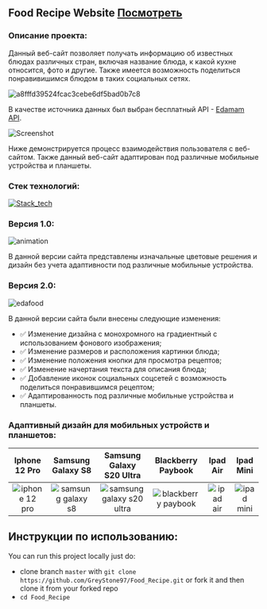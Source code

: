 ## Food Recipe Website [Посмотреть](https://edafoodrecipesapp.netlify.app/)

### Описание проекта:

Данный веб-сайт позволяет получать информацию об известных блюдах различных стран, включая название блюда, к какой кухне относится, фото и другие. Также имеется возможность поделиться понравивишимся блюдом в таких социальных сетях. 

![a8fffd39524fcac3cebe6df5bad0b7c8](https://github.com/GreyStone97/Food_Recipe/assets/61186198/2590817b-dd7d-4375-a739-a5d751847fdb)

В качестве источника данных был выбран бесплатный API - [Edamam API](https://www.edamam.com/). 

![Screenshot](https://github.com/GreyStone97/Food_Recipe/assets/61186198/4e76361f-b1d9-4e36-80df-a65cee60f5a5)

Ниже демонстрируется процесс взаимодействия пользователя с веб-сайтом. Также данный веб-сайт адаптирован под различные мобильные устройства и планшеты.  

### Стек технологий:

[![Stack_tech](https://skillicons.dev/icons?i=js,html,css)](https://skillicons.dev)

### Версия 1.0:

![animation](https://user-images.githubusercontent.com/61186198/142764473-439182fb-b4c3-44ff-aa12-0b8c564705fb.gif)

В данной версии сайта представлены изначальные цветовые решения и дизайн без учета адаптивности под различные мобильные устройства. 

### Версия 2.0:

![edafood](https://user-images.githubusercontent.com/61186198/213450495-fe6193f6-28a3-4bf0-a708-e3d512e6c627.gif)

В данной версии сайта были внесены следующие изменения:
* :white_check_mark: Изменение дизайна с монохромного на градиентный с использованием фонового изображения;
* :white_check_mark: Изменение размеров и расположения картинки блюда;
* :white_check_mark: Изменение положения кнопки для просмотра рецептов;
* :white_check_mark: Изменение начертания текста для описания блюда;
* :white_check_mark: Добавление иконок социальных соцсетей с возможность поделиться понравившимся рецептом;
* :white_check_mark: Адаптированность под различные мобильные устройства и планшеты.

### Адаптивный дизайн для мобильных устройств и планшетов:

 Iphone 12 Pro | Samsung Galaxy S8 | Samsung Galaxy S20 Ultra | Blackberry Paybook | Ipad Air | Ipad Mini  
 :---: | :---: | :---: | :---: | :---: | :---: 
 ![iphone 12 pro](https://user-images.githubusercontent.com/61186198/213754945-6136a3c0-a344-4814-acb0-787498ae83ca.gif) |  ![samsung galaxy s8](https://user-images.githubusercontent.com/61186198/213754999-c6a81adc-8cd4-426f-8fc4-9bb6bd070bff.gif) | ![samsung galaxy s20 ultra](https://user-images.githubusercontent.com/61186198/213755014-a9fddbd4-9787-42f6-bdbb-585cb51fbb00.gif) | ![blackberry paybook](https://user-images.githubusercontent.com/61186198/213755050-535102bf-a528-4b93-816c-575e04717c91.gif) | ![ipad air](https://user-images.githubusercontent.com/61186198/213755080-27843cb6-0bb8-423f-96a8-810bea79a024.gif) | ![ipad mini](https://user-images.githubusercontent.com/61186198/213755142-cd9a6da4-9374-4560-9ad2-15b35b801270.gif)   

## Инструкции по использованию:
 You can run this project locally just do:
 - clone branch `master` with `git clone https://github.com/GreyStone97/Food_Recipe.git` or fork it and then clone it from your forked repo
 - `cd Food_Recipe`
